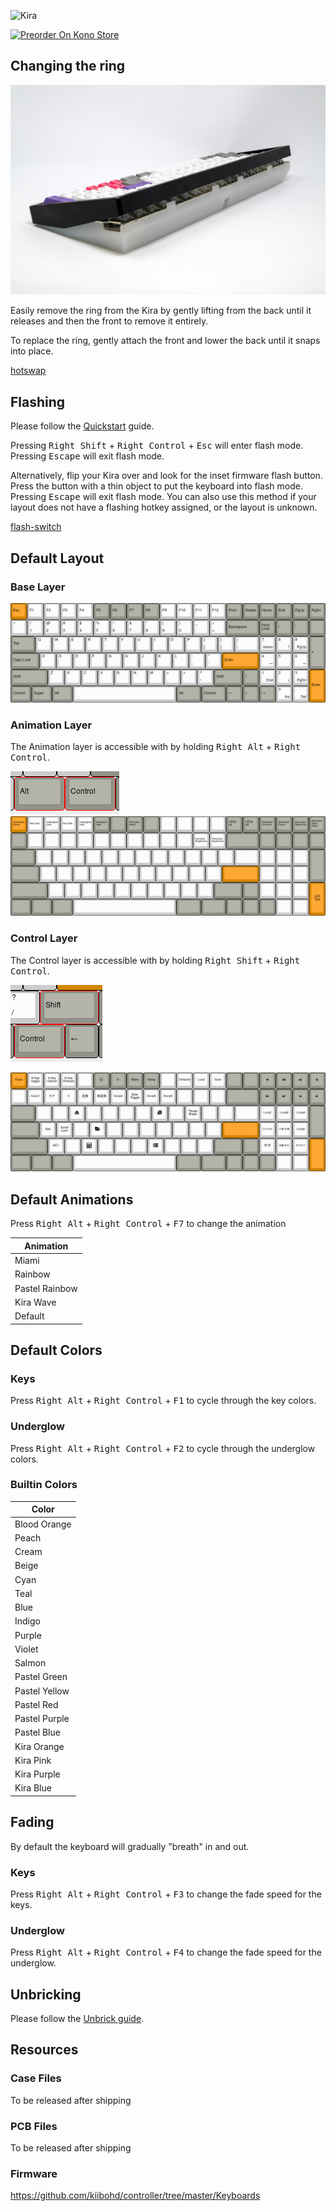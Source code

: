 ![Kira](https://cdn.shopify.com/s/files/1/1994/3097/products/Kira-Kono.png?v=1538517897)

[![Preorder On Kono Store](https://cdn.discordapp.com/attachments/464630501374820372/512362426956513290/Preorder_on_Kono.png ':size=500%')](https://kono.store/products/kira-mechanical-keyboard)

## Changing the ring

![ring](../images/Kira%20Back%20Frame%20off.jpg "Kira With Ring Removed")

Easily remove the ring from the Kira by gently lifting from the back until it releases and then the front to remove it entirely.

To replace the ring, gently attach the front and lower the back until it snaps into place.

[hotswap](../Hotswap.md ':include')

## Flashing

Please follow the [Quickstart](Quickstart.md) guide.

Pressing <kbd>Right Shift</kbd> + <kbd>Right Control</kbd> + <kbd>Esc</kbd> will enter flash mode. Pressing <kbd>Escape</kbd> will exit flash mode.

Alternatively, flip your Kira over and look for the inset firmware flash button. Press the button with a thin object to put the keyboard into flash mode. Pressing <kbd>Escape</kbd> will exit flash mode. You can also use this method if your layout does not have a flashing hotkey assigned, or the layout is unknown.

[flash-switch](../images/reset%20button.jpg 'Flash Button')

## Default Layout

### Base Layer
![layout](../images/kira/layout.png "Kira Base Layout")

### Animation Layer
The Animation layer is accessible with by holding <kbd>Right Alt</kbd> + <kbd>Right Control</kbd>.

![layer2-combo](../images/kira/layer2-combo.png "Kira Layer 2 Combo")
![layer1](../images/kira/layer2.png "Kira Layer 2")

### Control Layer
The Control layer is accessible with by holding <kbd>Right Shift</kbd> + <kbd>Right Control</kbd>.

![layer1-combo](../images/kira/layer1-combo.png "Kira Layer 1 Combo")


![layer1](../images/kira/layer1.png "Kira Layer 2")

## Default Animations

Press <kbd>Right Alt</kbd> + <kbd>Right Control</kbd> + <kbd>F7</kbd> to change the animation

| Animation |
|-------|
| Miami |
| Rainbow |
| Pastel Rainbow |
| Kira Wave |
| Default |

## Default Colors

### Keys

Press <kbd>Right Alt</kbd> + <kbd>Right Control</kbd> + <kbd>F1</kbd> to cycle through the key colors.

### Underglow

Press <kbd>Right Alt</kbd> + <kbd>Right Control</kbd> + <kbd>F2</kbd> to cycle through the underglow colors.

### Builtin Colors

| Color |
|-------|
| <kbd class="color" data-color="#C12D1D"></kbd> Blood Orange |
| <kbd class="color" data-color="#EE6D28"></kbd> Peach |
| <kbd class="color" data-color="#E09E3B"></kbd> Cream |
| <kbd class="color" data-color="#E5C943"></kbd> Beige |
| <kbd class="color" data-color="#1EB8CD"></kbd> Cyan |
| <kbd class="color" data-color="#00B3A6"></kbd> Teal |
| <kbd class="color" data-color="#2082C6"></kbd> Blue |
| <kbd class="color" data-color="#4354C1"></kbd> Indigo |
| <kbd class="color" data-color="#711C9E"></kbd> Purple |
| <kbd class="color" data-color="#CD3B70"></kbd> Violet |
| <kbd class="color" data-color="#B8343E"></kbd> Salmon |
| <kbd class="color" data-color="#28FF28"></kbd> Pastel Green |
| <kbd class="color" data-color="#FFFF28"></kbd> Pastel Yellow |
| <kbd class="color" data-color="#FF2828"></kbd> Pastel Red |
| <kbd class="color" data-color="#7F28FF"></kbd> Pastel Purple |
| <kbd class="color" data-color="#2828FF"></kbd> Pastel Blue |
| <kbd class="color" data-color="#FF5000"></kbd> Kira Orange |
| <kbd class="color" data-color="#EF0A81"></kbd> Kira Pink |
| <kbd class="color" data-color="#810AEF"></kbd> Kira Purple |
| <kbd class="color" data-color="#0A3CFF"></kbd> Kira Blue |

<script type="text/javascript">
    keyColor(document.getElementById("color0"), 0xC1, 0x2D, 0x1D);
</script>

## Fading

By default the keyboard will gradually "breath" in and out.

### Keys

Press <kbd>Right Alt</kbd> + <kbd>Right Control</kbd> + <kbd>F3</kbd> to change the fade speed for the keys.

### Underglow

Press <kbd>Right Alt</kbd> + <kbd>Right Control</kbd> + <kbd>F4</kbd> to change the fade speed for the underglow.

## Unbricking

Please follow the [Unbrick guide](../BOSSA.md).

## Resources

### Case Files

To be released after shipping

### PCB Files

To be released after shipping

### Firmware

https://github.com/kiibohd/controller/tree/master/Keyboards
